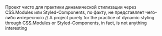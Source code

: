 Проект чисто для практики динамической стилизации через CSS.Modules или Styled-Components, по факту, не представляет чего-либо интересного
//
A project purely for the practice of dynamic styling through CSS.Modules or Styled-Components, in fact, is not anything interesting
